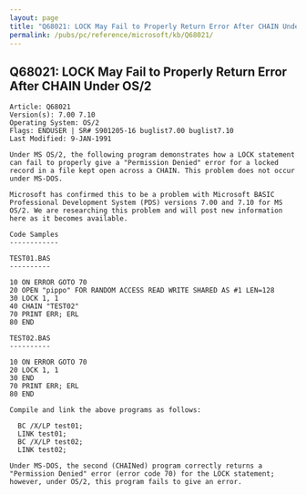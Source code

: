 ```yaml
---
layout: page
title: "Q68021: LOCK May Fail to Properly Return Error After CHAIN Under OS/2"
permalink: /pubs/pc/reference/microsoft/kb/Q68021/
---
```


## Q68021: LOCK May Fail to Properly Return Error After CHAIN Under OS/2

	Article: Q68021
	Version(s): 7.00 7.10
	Operating System: OS/2
	Flags: ENDUSER | SR# S901205-16 buglist7.00 buglist7.10
	Last Modified: 9-JAN-1991
	
	Under MS OS/2, the following program demonstrates how a LOCK statement
	can fail to properly give a "Permission Denied" error for a locked
	record in a file kept open across a CHAIN. This problem does not occur
	under MS-DOS.
	
	Microsoft has confirmed this to be a problem with Microsoft BASIC
	Professional Development System (PDS) versions 7.00 and 7.10 for MS
	OS/2. We are researching this problem and will post new information
	here as it becomes available.
	
	Code Samples
	------------
	
	TEST01.BAS
	----------
	
	10 ON ERROR GOTO 70
	20 OPEN "pippo" FOR RANDOM ACCESS READ WRITE SHARED AS #1 LEN=128
	30 LOCK 1, 1
	40 CHAIN "TEST02"
	70 PRINT ERR; ERL
	80 END
	
	TEST02.BAS
	----------
	
	10 ON ERROR GOTO 70
	20 LOCK 1, 1
	30 END
	70 PRINT ERR; ERL
	80 END
	
	Compile and link the above programs as follows:
	
	  BC /X/LP test01;
	  LINK test01;
	  BC /X/LP test02;
	  LINK test02;
	
	Under MS-DOS, the second (CHAINed) program correctly returns a
	"Permission Denied" error (error code 70) for the LOCK statement;
	however, under OS/2, this program fails to give an error.
